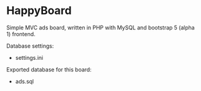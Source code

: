 # HappyBoard
Simple MVC ads board, written in PHP with MySQL and bootstrap 5 (alpha 1) frontend.

Database settings:
- settings.ini

Exported database for this board:
- ads.sql